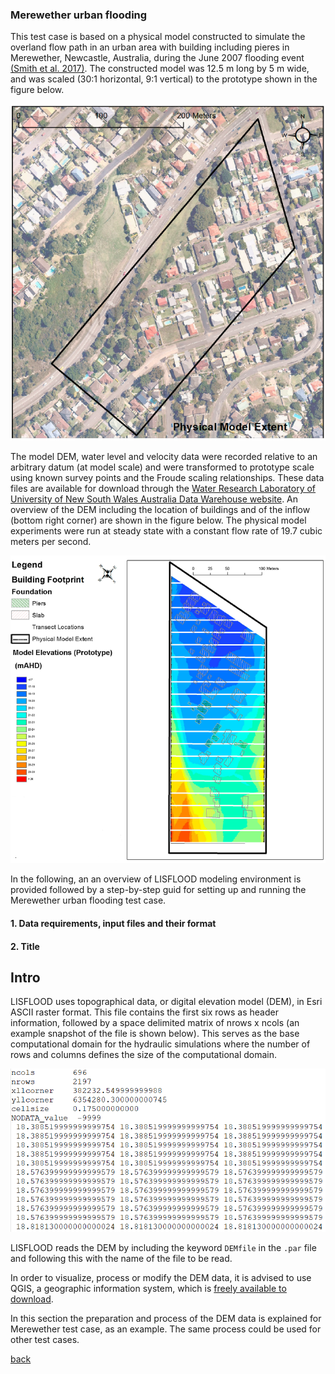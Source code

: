 ### Merewether urban flooding
This test case is based on a physical model constructed to simulate the overland flow path in an urban area with building including pieres in Merewether, Newcastle, Australia, during the June 2007 flooding event [(Smith et al. 2017)](https://www.tandfonline.com/doi/abs/10.1080/15715124.2016.1193510). The constructed model was 12.5 m long by 5 m wide, and was scaled (30:1 horizontal, 9:1 vertical) to the prototype shown in the figure below.

![image](/Figures/mer1.png)


The model DEM, water level and velocity data were recorded relative to an arbitrary datum (at model scale) and were transformed to prototype scale using known survey points and the Froude scaling relationships. These data files are available for download through the [Water Research Laboratory of University of New South Wales Australia Data Warehouse website](http://datawarehouse.wrl.unsw.edu.au/newcastlefloodmodel/). An overview of the DEM including the location of buildings and of the inflow (bottom right corner) are shown in the figure below. The physical model experiments were run at steady state with a constant flow rate of 19.7 cubic meters per second.

![image](/Figures/mer2.png)

In the following, an an overview of LISFLOOD modeling environment is provided followed by a step-by-step guid for setting up and running the Merewether urban flooding test case. 


#### 1. Data requirements, input files and their format

#### 2. Title


## Intro
LISFLOOD uses topographical data, or digital elevation model (DEM), in Esri ASCII raster format. This file contains the first six rows as header information, followed by a space delimited matrix of nrows x ncols (an example snapshot of the file is shown below). This serves as the base computational domain for the hydraulic simulations where the number of rows and columns defines the size of the computational domain.

![View of a DEM raster file](https://github.com/ci1xgk/Fellowship_Webpage/blob/master/Figures/mesh1.PNG)

LISFLOOD reads the DEM by including the keyword `DEMfile` in the `.par` file and following this with the name of the file to be read. 

In order to visualize, process or modify the DEM data, it is advised to use QGIS, a geographic information system, which is [freely available to download](https://www.qgis.org/en/site/forusers/download.html). 

In this section the preparation and process of the DEM data is explained for Merewether test case, as an example. The same process could be used for other test cases.









[back](https://www.seamlesswave.com/LISFLOOD8.0.html)
